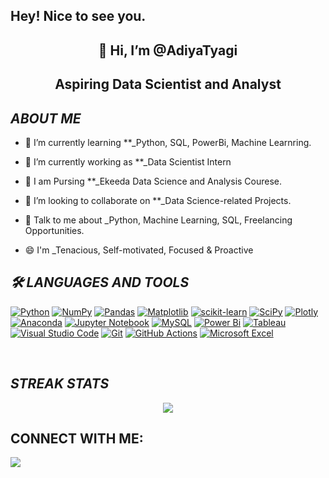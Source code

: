 ## Hey! Nice to see you.

<h2 align="center">👋 Hi, I’m @AdiyaTyagi</h2>
<h2 align="center"> Aspiring Data Scientist and Analyst </h2>

## _ABOUT ME_

- 🌱 I’m currently learning **_Python, SQL, PowerBi, Machine Learnring. 

- 🔭 I’m currently working as **_Data Scientist Intern 

- 🏫 I am Pursing **_Ekeeda Data Science and Analysis Courese. 

- 💞️ I’m looking to collaborate on **_Data Science-related Projects. 

- 💬 Talk to me about _Python, Machine Learning, SQL, Freelancing Opportunities.

- 😄 I'm _Tenacious, Self-motivated, Focused & Proactive

## _🛠️ LANGUAGES AND TOOLS_

[![Python](https://img.shields.io/badge/python-3670A0?style=flat&logo=python&logoColor=ffdd54)](https://www.python.org/) 
[![NumPy](https://img.shields.io/badge/numpy-%23013243.svg?style=flat&logo=numpy&logoColor=white)](https://numpy.org/) 
[![Pandas](https://img.shields.io/badge/pandas-%23150458.svg?style=flat&logo=pandas&logoColor=white)](https://pandas.pydata.org/)
[![Matplotlib](https://img.shields.io/badge/Matplotlib-%23ffffff.svg?style=flat&logo=Matplotlib&logoColor=black)](https://matplotlib.org/)
[![scikit-learn](https://img.shields.io/badge/scikit--learn-%23F7931E.svg?style=flat&logo=scikit-learn&logoColor=white)](https://scikit-learn.org/)
[![SciPy](https://img.shields.io/badge/SciPy-%230C55A5.svg?style=flat&logo=scipy&logoColor=%white)](https://scipy.org/)
[![Plotly](https://img.shields.io/badge/Plotly-%233F4F75.svg?style=flat&logo=plotly&logoColor=white)](https://plotly.com/)
[![Anaconda](https://img.shields.io/badge/Anaconda-%2344A833.svg?style=flat&logo=anaconda&logoColor=white)](https://www.anaconda.com/) 
[![Jupyter Notebook](https://img.shields.io/badge/Jupyter-F37626.svg?&style=flat&logo=Jupyter&logoColor=white)](https://jupyter.org/)
[![MySQL](https://img.shields.io/badge/mysql-%2300f.svg?style=flat&logo=mysql&logoColor=white)](https://www.mysql.com/)
[![Power Bi](https://img.shields.io/badge/power_bi-F2C811?style=flat&logo=powerbi&logoColor=black)](https://powerbi.microsoft.com/)
[![Tableau](https://img.shields.io/badge/Tableau-E97627?style=flat&logo=Tableau&logoColor=white)](https://www.tableau.com/)
[![Visual Studio Code](https://img.shields.io/badge/Visual%20Studio%20Code-0078d7.svg?style=flat&logo=visual-studio-code&logoColor=white)](https://code.visualstudio.com/)
[![Git](https://img.shields.io/badge/git-%23F05033.svg?style=flat&logo=git&logoColor=white)](https://git-scm.com/)
[![GitHub Actions](https://img.shields.io/badge/github%20actions-%232671E5.svg?style=flat&logo=githubactions&logoColor=white)](https://github.com/features/actions)
[![Microsoft Excel](https://img.shields.io/badge/Microsoft_Excel-217346?style=flat&logo=microsoft-excel&logoColor=white)](https://www.microsoft.com/en/microsoft-365/excel)

<br/>

## _STREAK STATS_
<p align = 'center'>
    <img src='https://github-readme-streak-stats.herokuapp.com?user=AdiyaTyagi&theme=dark&hide_border=true'>
</p>

## **CONNECT WITH ME**:
<p align="left">
<a href = "https://www.linkedin.com/in/adiyatyagi/"><img src="https://img.shields.io/badge/LinkedIn-0077B5?style=for-the-badge&logo=linkedin&logoColor=white"/></a>
<br>
</a>


